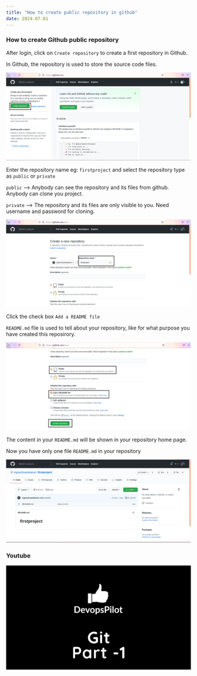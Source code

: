 ```yaml
---
title: "How to create public repository in github"
date: 2024-07-01
---
```


### How to create Github public repository

After login, click on `Create repository` to create a first repository in Github.

In Github, the repository is used to store the source code files.

![git](../images/git-github-first-login.png)

Enter the repository name eg: `firstproject` and select the repository type as `public` or `private`

`public` --> Anybody can see the repository and its files from github. Anybody can clone you project.

`private` --> The repository and its files are only visible to you. Need username and password for cloning.

![git](../images/git-github-create-repository1.png)

Click the check box `Add a README file`

`README.md` file is used to tell about your repository, like for what purpose you have created this reposirory.

![git](../images/git-github-create-repository2.png)

The content in your `README.md` will be shown in your repository home page.

Now you have only one file `README.md` in your repository

![git](../images/git-firstproject.png)

### Youtube

[![Git part-1](../images/part-1.png)](https://www.youtube.com/watch?v=kvqHSStbgfU)
